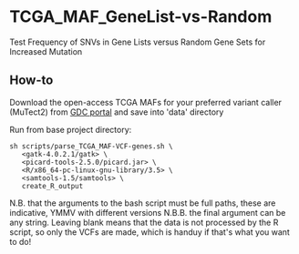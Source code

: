# TCGA_MAF_GeneList-vs-Random
Test Frequency of SNVs in Gene Lists versus Random Gene Sets for Increased Mutation

## How-to
Download the open-access TCGA MAFs for your preferred variant caller (MuTect2) from [GDC portal](https://portal.gdc.cancer.gov/repository?filters=%7B%22op%22%3A%22and%22%2C%22content%22%3A%5B%7B%22op%22%3A%22in%22%2C%22content%22%3A%7B%22field%22%3A%22files.access%22%2C%22value%22%3A%5B%22open%22%5D%7D%7D%2C%7B%22op%22%3A%22in%22%2C%22content%22%3A%7B%22field%22%3A%22files.experimental_strategy%22%2C%22value%22%3A%5B%22WXS%22%5D%7D%7D%5D%7D) and save into 'data' directory

Run from base project directory:
```
sh scripts/parse_TCGA_MAF-VCF-genes.sh \
   <gatk-4.0.2.1/gatk> \
   <picard-tools-2.5.0/picard.jar> \
   <R/x86_64-pc-linux-gnu-library/3.5> \
   <samtools-1.5/samtools> \
   create_R_output
```
N.B. that the arguments to the bash script must be full paths, these are indicative, YMMV with different versions
N.B.B. the final argument can be any string. Leaving blank means that the data is not processed by the R script, so only the VCFs are made, which is handuy if that's what you want to do!